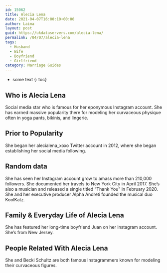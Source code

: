 ```yaml
---
id: 15062
title: Alecia Lena
date: 2021-04-07T16:00:10+00:00
author: Laima
layout: post
guid: https://ukdataservers.com/alecia-lena/
permalink: /04/07/alecia-lena
tags:
  - Husband
  - Wife
  - Boyfriend
  - Girlfriend
category: Marriage Guides
---
```


* some text
{: toc}


## Who is Alecia Lena
                  
                  
                  
Social media star who is famous for her eponymous Instagram account. She has earned massive popularity there for modeling her curvaceous physique often in yoga pants, bikinis, and lingerie. 
                  
              
            
              
            
                
                
                
## Prior to Popularity
                  
                  
                  
She began her alecialena_xoxo Twitter account in 2012, where she began establishing her social media following. 
                  
              
            
              
            
                
                
                
## Random data
                  
                  
                  
She has seen her Instagram account grow to amass more than 210,000 followers. She documented her travels to New York City in April 2017. She&#8217;s also a musician and released a single titled &#8220;Thank You&#8221; in February 2020. She and her executive producer Alpha Andreti founded the musical duo KoolKatz.
                  
              
            
              
            
                
                
                
## Family & Everyday Life of Alecia Lena
                  
                  
                  
She has featured her long-time boyfriend Juan on her Instagram account. She&#8217;s from New Jersey.
                  
              
            
              
            
                
                
                
## People Related With Alecia Lena
                  
                  
                  
She and Becki Schultz are both famous Instagrammers known for modeling their curvaceous figures. 
                  
              
            
              
            
                
              
            
              
              
            
            
              
            
          
          
          